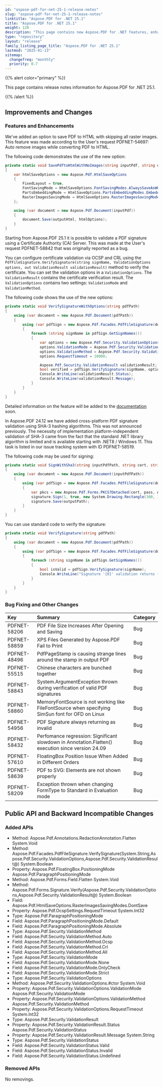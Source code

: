 ```yaml
---
id: "aspose-pdf-for-net-25-1-release-notes"
slug: "aspose-pdf-for-net-25-1-release-notes"
linktitle: "Aspose.PDF for .NET 25.1"
title: "Aspose.PDF for .NET 25.1"
weight: 120
description: "This page contains new Aspose.PDF for .NET features, enhancement, and bug fixes in 2025, version 25.1."
type: "repository"
layout: "release"
family_listing_page_title: "Aspose.PDF for .NET 25.1"
lastmod: "2025-01-13"
sitemap:
  changefreq: "monthly"
  priority: 0.7
---
```


{{% alert color="primary" %}}

This page contains release notes information for Aspose.PDF for .NET 25.1.

{{% /alert %}}

## Improvements and Changes

### Features and Enhancements

We've added an option to save PDF to HTML with skipping all raster images. This feature was made according to the User's request PDFNET-54697: Auto remove images while converting PDF to HTML.

The following code demonstrates the use of the new option:

```cs
private static void SavePdftoHtmlWithNoImages(string inputPdf, string outputHtml)
{
    var htmlSaveOptions = new Aspose.Pdf.HtmlSaveOptions
    {
        FixedLayout = true,
        FontSavingMode = HtmlSaveOptions.FontSavingModes.AlwaysSaveAsWOFF,
        PartsEmbeddingMode = HtmlSaveOptions.PartsEmbeddingModes.EmbedAllIntoHtml,
        RasterImagesSavingMode = HtmlSaveOptions.RasterImagesSavingModes.DontSave,
    };

    using (var document = new Aspose.Pdf.Document(inputPdf))
    {        
        document.Save(outputHtml, htmlOptions);
    }
}
```

Starting from Aspose.PDF 25.1 it is possible to validate a PDF signature using a Certificate Authority (CA) Server. This was made at the User's request PDFNET-58842 that was originally reported as a bug.

You can configure certificate validation via OCSP and CRL using the `PdfFileSignature.VerifySignature(string signName, ValidationOptions options, out ValidationResult validationResult)` method to verify the certificate. You can set the validation options in a `ValidationOptions`. The `ValidationResult` contains the certificate verification result. The `ValidationOptions` contains two settings: `ValidationMode` and `ValidationMethod`.

The following code shows the use of the new options:

```cs
private static void VerifySignatureWithOptions(string pdfPath)
{
    using (var document = new Aspose.Pdf.Document(pdfPath))
    {
        using (var pdfSign = new Aspose.Pdf.Facades.PdfFileSignature(document))
        {
            foreach (string signName in pdfSign.GetSignNames())
            {
                var options = new Aspose.Pdf.Security.ValidationOptions();
                options.ValidationMode = Aspose.Pdf.Security.ValidationMode.Strict;
                options.ValidationMethod = Aspose.Pdf.Security.ValidationMethod.Auto;
                options.RequestTimeout = 10000;

                Aspose.Pdf.Security.ValidationResult validationResult;
                bool verified = pdfSign.VerifySignature(signName, options, out validationResult);
                Console.WriteLine(validationResult.Status);
                Console.WriteLine(validationResult.Message);
            } 
        }
    }
}
```

Detailed information on the feature will be added to the [documentation](https://docs.aspose.com/pdf/net/) soon.

In Aspose.PDF 24.12 we have added cross-platform PDF signature validation using SHA-3 hashing algorithms. This was not announced previously. The necessity of implementation platform-independent validation of SHA-3 came from the fact that the standard .NET library algorithm is limited and is available starting with .NET8 / Windows 11. This task is listed in our issue tracking system with ID PDFNET-58519.

The following code may be used for signing:

```cs
private static void SignWithSha3(string inputPdfPath, string cert, string outputPdfPath)
{
    using (var document = new Aspose.Pdf.Document(inputPdfPath))
    {
        using (var pdfSign = new Aspose.Pdf.Facades.PdfFileSignature(document))
        {
            var pkcs = new Aspose.Pdf.Forms.PKCS7Detached(cert, pass, Aspose.Pdf.DigestHashAlgorithm.Sha3_256); // DigestHashAlgorithm.Sha3_384, DigestHashAlgorithm.Sha3_512
            signature.Sign(1, true, new System.Drawing.Rectangle(300, 100, 400, 200), pkcs);
            signature.Save(outputPath);
        }
    }
}
```

You can use standard code to verify the signature:

```cs
private static void VerifySignature(string pdfPath)
{
    using (var document = new Aspose.Pdf.Document(pdfPath))
    {
        using (var pdfSign = new Aspose.Pdf.Facades.PdfFileSignature(document))
        {
            foreach (string signName in pdfSign.GetSignNames())
            {
                bool isValid = pdfSign.VerifySignature(signName);
                Console.WriteLine("Signature '{0}' validation returns {1}", sigName, isValid);
            } 
        }
    }
}
```

### Bug Fixing and Other Changes

|**Key**|**Summary**|**Category**|
| :- | :- | :- |
|PDFNET-58206|PDF File Size Increases After Opening and Saving|Bug|
|PDFNET-58859|XPS Files Generated by Aspose.PDF Fail to Print|Bug|
|PDFNET-48496|PdfPageStamp is causing strange lines around the stamp in output PDF|Bug|
|PDFNET-55515|Chinese characters are bunched together|Bug|
|PDFNET-58843|System.ArgumentException thrown during verification of valid PDF signatures|Bug|
|PDFNET-58860|MemoryFontSource is not working like FileFontSource when specifying SimSun font for OFD on Linux|Bug|
|PDFNET-54956|PDF Signature always returning as invalid|Bug|
|PDFNET-58432|Perfomance regression: Significant slowdown in Annotation.Flatten() execution since version 24.09|Bug|
|PDFNET-57610|FloatingBox Position Issue When Added in Different Orders|Bug|
|PDFNET-58639|PDF to SVG: Elements are not shown properly|Bug|
|PDFNET-58209|Exception thrown when changing FormType to Standard in Evaluation mode|Bug|

## Public API and Backward Incompatible Changes

### Added APIs

* Method: Aspose.Pdf.Annotations.RedactionAnnotation.Flatten System.Void
* Method: Aspose.Pdf.Facades.PdfFileSignature.VerifySignature(System.String,Aspose.Pdf.Security.ValidationOptions,Aspose.Pdf.Security.ValidationResult@) System.Boolean
* Property: Aspose.Pdf.FloatingBox.PositioningMode Aspose.Pdf.ParagraphPositioningMode
* Method: Aspose.Pdf.Forms.Field.Flatten System.Void
* Method: Aspose.Pdf.Forms.Signature.Verify(Aspose.Pdf.Security.ValidationOptions,Aspose.Pdf.Security.ValidationResult@) System.Boolean
* Field: Aspose.Pdf.HtmlSaveOptions.RasterImagesSavingModes.DontSave 
* Property: Aspose.Pdf.OcspSettings.RequestTimeout System.Int32
* Type: Aspose.Pdf.ParagraphPositioningMode 
* Field: Aspose.Pdf.ParagraphPositioningMode.Default 
* Field: Aspose.Pdf.ParagraphPositioningMode.Absolute 
* Type: Aspose.Pdf.Security.ValidationMethod 
* Field: Aspose.Pdf.Security.ValidationMethod.Auto 
* Field: Aspose.Pdf.Security.ValidationMethod.Ocsp 
* Field: Aspose.Pdf.Security.ValidationMethod.Crl 
* Field: Aspose.Pdf.Security.ValidationMethod.All 
* Type: Aspose.Pdf.Security.ValidationMode 
* Field: Aspose.Pdf.Security.ValidationMode.None 
* Field: Aspose.Pdf.Security.ValidationMode.OnlyCheck 
* Field: Aspose.Pdf.Security.ValidationMode.Strict 
* Type: Aspose.Pdf.Security.ValidationOptions 
* Method: Aspose.Pdf.Security.ValidationOptions.#ctor System.Void
* Property: Aspose.Pdf.Security.ValidationOptions.ValidationMode Aspose.Pdf.Security.ValidationMode
* Property: Aspose.Pdf.Security.ValidationOptions.ValidationMethod Aspose.Pdf.Security.ValidationMethod
* Property: Aspose.Pdf.Security.ValidationOptions.RequestTimeout System.Int32
* Type: Aspose.Pdf.Security.ValidationResult 
* Property: Aspose.Pdf.Security.ValidationResult.Status Aspose.Pdf.Security.ValidationStatus
* Property: Aspose.Pdf.Security.ValidationResult.Message System.String
* Type: Aspose.Pdf.Security.ValidationStatus 
* Field: Aspose.Pdf.Security.ValidationStatus.Valid 
* Field: Aspose.Pdf.Security.ValidationStatus.Invalid 
* Field: Aspose.Pdf.Security.ValidationStatus.Undefined 

### Removed APIs

No removings.
